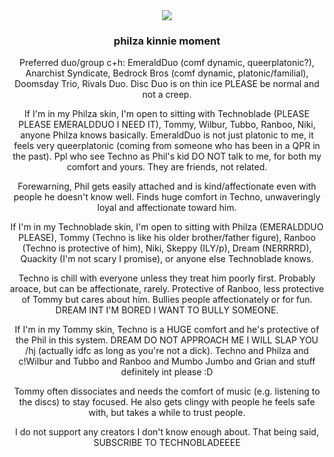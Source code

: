 <div align="center">
  <img src="https://64.media.tumblr.com/cf1b7ce2dbd721ba6aa18e56475bbe12/a1b47f847a7dc038-37/s400x600/49e035a947b42937c6d9d626f6e6418b37dab67c.gifv">
</div>

<h3><p align="center">philza kinnie moment</p></h3>

<p align="center">Preferred duo/group c+h: EmeraldDuo (comf dynamic, queerplatonic?), Anarchist Syndicate, Bedrock Bros (comf dynamic, platonic/familial), Doomsday Trio, Rivals Duo. Disc Duo is on thin ice PLEASE be normal and not a creep.</p>

<p align="center">If I'm in my Philza skin, I'm open to sitting with Technoblade (PLEASE PLEASE EMERALDDUO I NEED IT), Tommy, Wilbur, Tubbo, Ranboo, Niki, anyone Philza knows basically. EmeraldDuo is not just platonic to me, it feels very queerplatonic (coming from someone who has been in a QPR in the past). Ppl who see Techno as Phil's kid DO NOT talk to me, for both my comfort and yours. They are friends, not related.</p>
<p align="center">Forewarning, Phil gets easily attached and is kind/affectionate even with people he doesn't know well. Finds huge comfort in Techno, unwaveringly loyal and affectionate toward him.</p>
<p align="center">If I'm in my Technoblade skin, I'm open to sitting with Philza (EMERALDDUO PLEASE), Tommy (Techno is like his older brother/father figure), Ranboo (Techno is protective of him), Niki, Skeppy (ILY/p), Dream (NERRRRD), Quackity (I'm not scary I promise), or anyone else Technoblade knows.</p>
<p align="center">Techno is chill with everyone unless they treat him poorly first. Probably aroace, but can be affectionate, rarely. Protective of Ranboo, less protective of Tommy but cares about him. Bullies people affectionately or for fun. DREAM INT I'M BORED I WANT TO BULLY SOMEONE.</p>
<p align="center">If I'm in my Tommy skin, Techno is a HUGE comfort and he's protective of the Phil in this system. DREAM DO NOT APPROACH ME I WILL SLAP YOU /hj (actually idfc as long as you're not a dick). Techno and Philza and c!Wilbur and Tubbo and Ranboo and Mumbo Jumbo and Grian and stuff definitely int please :D</p>
<p align="center">Tommy often dissociates and needs the comfort of music (e.g. listening to the discs) to stay focused. He also gets clingy with people he feels safe with, but takes a while to trust people.</p>

<p align="center">I do not support any creators I don't know enough about. That being said, SUBSCRIBE TO TECHNOBLADEEEE</p>
